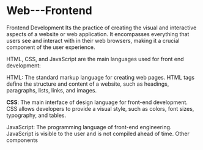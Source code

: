 # Web---Frontend
Frontend Development Its the practice of creating the visual and interactive aspects of a website or web application. It encompasses everything that users see and interact with in their web browsers, making it a crucial component of the user experience. 

HTML, CSS, and JavaScript are the main languages used for front end development: 

HTML: The standard markup language for creating web pages. HTML tags define the structure and content of a website, such as headings, paragraphs, lists, links, and images. 

<b>CSS</b>: The main interface of design language for front-end development. CSS allows developers to provide a visual style, such as colors, font sizes, typography, and tables. 

JavaScript: The programming language of front-end engineering. JavaScript is visible to the user and is not compiled ahead of time. 
Other components